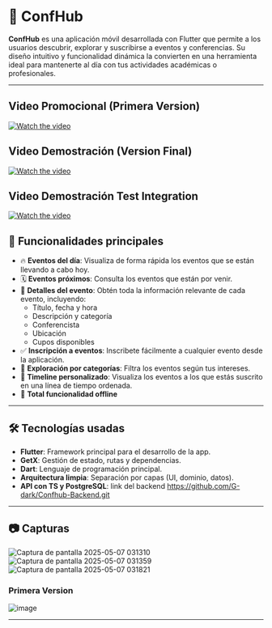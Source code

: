# 📅 ConfHub

**ConfHub** es una aplicación móvil desarrollada con Flutter que permite a los usuarios descubrir, explorar y suscribirse a eventos y conferencias. Su diseño intuitivo y funcionalidad dinámica la convierten en una herramienta ideal para mantenerte al día con tus actividades académicas o profesionales.

---

## Video Promocional (Primera Version)
[![Watch the video](https://i9.ytimg.com/vi_webp/w-xyymeiW-s/mq2.webp?sqp=CIir78AG-oaymwEmCMACELQB8quKqQMa8AEB-AH-CYAC0AWKAgwIABABGGUgZShlMA8=&rs=AOn4CLAaue9ItG3S26xU1BuFUAa5Is3Zcg)](https://youtu.be/w-xyymeiW-s)

## Video Demostración (Version Final)
[![Watch the video](https://i9.ytimg.com/vi/sspjdTbUMpg/mqdefault.jpg?v=681bdf8f&sqp=COi978AG&rs=AOn4CLASc063jJ05NSwQTHlQw9oK0JDF3w)](https://youtu.be/sspjdTbUMpg)

## Video Demostración Test Integration
[![Watch the video](https://i9.ytimg.com/vi/zGh1S2ZJpno/mqdefault.jpg?sqp=COS278AG-oaymwEmCMACELQB8quKqQMa8AEB-AH-CYAC0AWKAgwIABABGCAgWCh_MA8=&rs=AOn4CLBsMjMruhMOkF-Z80dHYi6u_-7u9w)](https://youtu.be/zGh1S2ZJpno)

## 🚀 Funcionalidades principales

- 🔥 **Eventos del día**: Visualiza de forma rápida los eventos que se están llevando a cabo hoy.
- 🗓️ **Eventos próximos**: Consulta los eventos que están por venir.
- 📄 **Detalles del evento**: Obtén toda la información relevante de cada evento, incluyendo:
  - Título, fecha y hora
  - Descripción y categoría
  - Conferencista
  - Ubicación
  - Cupos disponibles
- ✅ **Inscripción a eventos**: Inscribete fácilmente a cualquier evento desde la aplicación.
- 🧭 **Exploración por categorías**: Filtra los eventos según tus intereses.
- 📌 **Timeline personalizado**: Visualiza los eventos a los que estás suscrito en una línea de tiempo ordenada.
- 🦖 **Total funcionalidad offline**

---

## 🛠️ Tecnologías usadas

- **Flutter**: Framework principal para el desarrollo de la app.
- **GetX**: Gestión de estado, rutas y dependencias.
- **Dart**: Lenguaje de programación principal.
- **Arquitectura limpia**: Separación por capas (UI, dominio, datos).
- **API con TS y PostgreSQL**: link del backend https://github.com/G-dark/Confhub-Backend.git

---

## 📷 Capturas 
![Captura de pantalla 2025-05-07 031310](https://github.com/user-attachments/assets/14ee2d11-70fe-4b90-8261-63d0b533887b)
![Captura de pantalla 2025-05-07 031359](https://github.com/user-attachments/assets/928d2955-3a03-4c9f-baee-d11d0481b40a)
![Captura de pantalla 2025-05-07 031821](https://github.com/user-attachments/assets/7dc4cacb-88a9-49e2-89ed-0eda23ccb06d)


### Primera Version

![image](https://github.com/user-attachments/assets/4f667f72-4713-4250-a399-f486fd3e3210)


---

